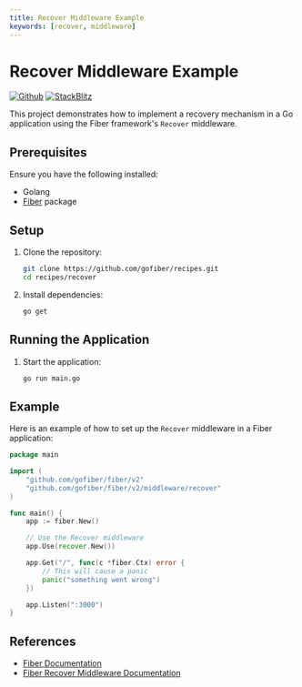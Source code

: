 ```yaml
---
title: Recover Middleware Example
keywords: [recover, middleware]
---
```


# Recover Middleware Example

[![Github](https://img.shields.io/static/v1?label=&message=Github&color=2ea44f&style=for-the-badge&logo=github)](https://github.com/gofiber/recipes/tree/master/recover) [![StackBlitz](https://img.shields.io/static/v1?label=&message=StackBlitz&color=2ea44f&style=for-the-badge&logo=StackBlitz)](https://stackblitz.com/github/gofiber/recipes/tree/master/recover)

This project demonstrates how to implement a recovery mechanism in a Go application using the Fiber framework's `Recover` middleware.

## Prerequisites

Ensure you have the following installed:

- Golang
- [Fiber](https://github.com/gofiber/fiber) package

## Setup

1. Clone the repository:

    ```sh
    git clone https://github.com/gofiber/recipes.git
    cd recipes/recover
    ```

2. Install dependencies:

    ```sh
    go get
    ```

## Running the Application

1. Start the application:

    ```sh
    go run main.go
    ```

## Example

Here is an example of how to set up the `Recover` middleware in a Fiber application:

```go
package main

import (
    "github.com/gofiber/fiber/v2"
    "github.com/gofiber/fiber/v2/middleware/recover"
)

func main() {
    app := fiber.New()

    // Use the Recover middleware
    app.Use(recover.New())

    app.Get("/", func(c *fiber.Ctx) error {
        // This will cause a panic
        panic("something went wrong")
    })

    app.Listen(":3000")
}
```

## References

- [Fiber Documentation](https://docs.gofiber.io)
- [Fiber Recover Middleware Documentation](https://docs.gofiber.io/api/middleware/recover)
